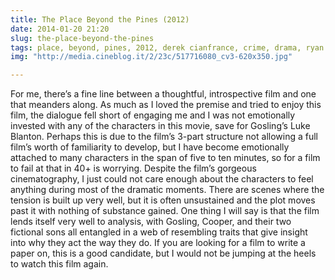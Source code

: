 ```yaml
---
title: The Place Beyond the Pines (2012)
date: 2014-01-20 21:20 
slug: the-place-beyond-the-pines
tags: place, beyond, pines, 2012, derek cianfrance, crime, drama, ryan gosling, eva mendes, bradley cooper
img: "http://media.cineblog.it/2/23c/517716080_cv3-620x350.jpg"

---
```


For me, there’s a fine line between a thoughtful, introspective film and one that meanders along. As much as I loved the premise and tried to enjoy this film, the dialogue fell short of engaging me and I was not emotionally invested with any of the characters in this movie, save for Gosling’s Luke Blanton. Perhaps this is due to the film’s 3-part structure not allowing a full film’s worth of familiarity to develop, but I have become emotionally attached to many characters in the span of five to ten minutes, so for a film to fail at that in 40+ is worrying. Despite the film’s gorgeous cinematography, I just could not care enough about the characters to feel anything during most of the dramatic moments. There are scenes where the tension is built up very well, but it is often unsustained and the plot moves past it with nothing of substance gained. One thing I will say is that the film lends itself very well to analysis, with Gosling, Cooper, and their two fictional sons all entangled in a web of resembling traits that give insight into why they act the way they do. If you are looking for a film to write a paper on, this is a good candidate, but I would not be jumping at the heels to watch this film again.